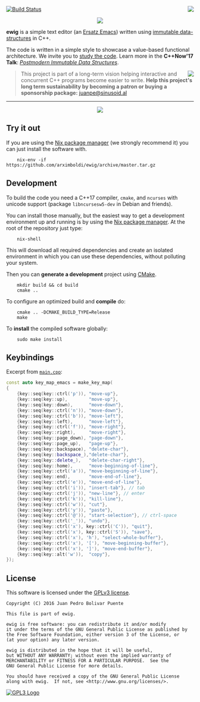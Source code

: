 [![Build Status](https://travis-ci.org/arximboldi/ewig.svg?branch=master)](https://travis-ci.org/arximboldi/ewig)
<a href="https://sinusoid.al"><img align="right" src="https://cdn.rawgit.com/arximboldi/immer/355a113782aedc2ea22463444014809269c2376d/doc/_static/sinusoidal-badge.svg"></a>

<p align="center">
  <img src="https://cdn.rawgit.com/arximboldi/ewig/36d00237/doc/logo-front.svg">
</p>

**ewig** is a simple text editor
(an [Ersatz Emacs](https://www.emacswiki.org/emacs/ErsatzEmacs)) written
using [immutable data-structures](https://sinusoid.es/immer/) in C++.

The code is written in a simple style to showcase a value-based
functional architecture.  We invite you to
[study the code](https://github.com/arximboldi/ewig/tree/master/src/ewig).
Learn more in the **C++Now'17 Talk**:
_[Postmodern Immutable Data Structures](https://www.youtube.com/watch?v=ZsryQp0UAC8)_.

> <a href="https://www.patreon.com/sinusoidal">
>     <img align="right" src="https://cdn.rawgit.com/arximboldi/immer/master/doc/_static/patreon.svg">
> </a>
>
> This project is part of a long-term vision helping interactive and
> concurrent C++ programs become easier to write. **Help this project's
> long term sustainability by becoming a patron or buying a
> sponsorship package:** juanpe@sinusoid.al

---

<p align="center">
  <a href="https://asciinema.org/a/135452">
    <img src="https://cdn.rawgit.com/arximboldi/ewig/d32b8a391c4a9f788175bf982bbdc5150d3f5a96/doc/ewig.gif">
  </a>
</p>

Try it out
----------

If you are using the [Nix package manager](https://nixos.org/nix) (we
strongly recommend it) you can just install the software with.
```
    nix-env -if https://github.com/arximboldi/ewig/archive/master.tar.gz
```

Development
-----------

To build the code you need a C++17 compiler, `cmake`, and `ncurses`
with unicode support (package `libncursesw5-dev` in Debian and
friends).

You can install those manually, but the easiest way to get a
development environment up and running is by using
the [Nix package manager](https://nixos.org/nix).  At the root of the
repository just type:
```
    nix-shell
```
This will download all required dependencies and create an isolated
environment in which you can use these dependencies, without polluting
your system.

Then you can **generate a
development** project using [CMake](https://cmake.org/).
```
    mkdir build && cd build
    cmake ..
```

To configure an optimized build and **compile** do:
```
    cmake .. -DCMAKE_BUILD_TYPE=Release
    make
```

To **install** the compiled software globally:
```
    sudo make install
```

Keybindings
-----------

Excerpt from
[`main.cpp`](https://github.com/arximboldi/ewig/blob/master/src/ewig/main.cpp):
```cpp
const auto key_map_emacs = make_key_map(
{
    {key::seq(key::ctrl('p')), "move-up"},
    {key::seq(key::up),        "move-up"},
    {key::seq(key::down),      "move-down"},
    {key::seq(key::ctrl('n')), "move-down"},
    {key::seq(key::ctrl('b')), "move-left"},
    {key::seq(key::left),      "move-left"},
    {key::seq(key::ctrl('f')), "move-right"},
    {key::seq(key::right),     "move-right"},
    {key::seq(key::page_down), "page-down"},
    {key::seq(key::page_up),   "page-up"},
    {key::seq(key::backspace), "delete-char"},
    {key::seq(key::backspace_),"delete-char"},
    {key::seq(key::delete_),   "delete-char-right"},
    {key::seq(key::home),      "move-beginning-of-line"},
    {key::seq(key::ctrl('a')), "move-beginning-of-line"},
    {key::seq(key::end),       "move-end-of-line"},
    {key::seq(key::ctrl('e')), "move-end-of-line"},
    {key::seq(key::ctrl('i')), "insert-tab"}, // tab
    {key::seq(key::ctrl('j')), "new-line"}, // enter
    {key::seq(key::ctrl('k')), "kill-line"},
    {key::seq(key::ctrl('w')), "cut"},
    {key::seq(key::ctrl('y')), "paste"},
    {key::seq(key::ctrl('@')), "start-selection"}, // ctrl-space
    {key::seq(key::ctrl('_')), "undo"},
    {key::seq(key::ctrl('x'), key::ctrl('C')), "quit"},
    {key::seq(key::ctrl('x'), key::ctrl('S')), "save"},
    {key::seq(key::ctrl('x'), 'h'), "select-whole-buffer"},
    {key::seq(key::ctrl('x'), '['), "move-beginning-buffer"},
    {key::seq(key::ctrl('x'), ']'), "move-end-buffer"},
    {key::seq(key::alt('w')),  "copy"},
});
```

License
-------

This software is licensed under the
[GPLv3 license](https://www.gnu.org/licenses/gpl-3.0.en.html).

    Copyright (C) 2016 Juan Pedro Bolivar Puente

    This file is part of ewig.

    ewig is free software: you can redistribute it and/or modify
    it under the terms of the GNU General Public License as published by
    the Free Software Foundation, either version 3 of the License, or
    (at your option) any later version.

    ewig is distributed in the hope that it will be useful,
    but WITHOUT ANY WARRANTY; without even the implied warranty of
    MERCHANTABILITY or FITNESS FOR A PARTICULAR PURPOSE.  See the
    GNU General Public License for more details.

    You should have received a copy of the GNU General Public License
    along with ewig.  If not, see <http://www.gnu.org/licenses/>.

[![GPL3 Logo](https://www.gnu.org/graphics/gplv3-127x51.png)](https://www.gnu.org/licenses/gpl-3.0.en.html)
